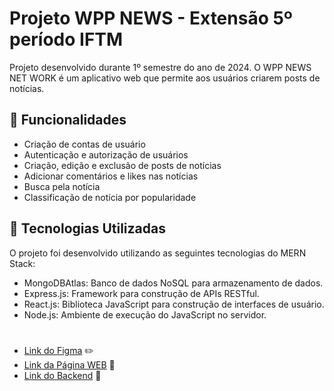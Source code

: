 # Projeto WPP NEWS - Extensão 5º período IFTM

Projeto desenvolvido durante 1º semestre do ano de 2024. O WPP NEWS NET WORK é um aplicativo web que permite aos usuários criarem posts de notícias.

## 🔧 Funcionalidades
* Criação de contas de usuário
* Autenticação e autorização de usuários
* Criação, edição e exclusão de posts de notícias
* Adicionar comentários e likes nas notícias
* Busca pela notícia
* Classificação de notícia por popularidade

## 🚀 Tecnologias Utilizadas
O projeto foi desenvolvido utilizando as seguintes tecnologias do MERN Stack:

* MongoDBAtlas: Banco de dados NoSQL para armazenamento de dados.
* Express.js: Framework para construção de APIs RESTful.
* React.js: Biblioteca JavaScript para construção de interfaces de usuário.
* Node.js: Ambiente de execução do JavaScript no servidor.

#

* [Link do Figma](https://www.figma.com/design/upeca8mujZWwCFv3OPGC3b/WPP--NEWS-NETWORKS?node-id=0-1) ✏️
* [Link da Página WEB](https://wpp-news-network-spa.vercel.app) 🚀
* [Link do Backend](https://github.com/WILLOSU/WPP-NEWS-NETWORK---API) 🔧



